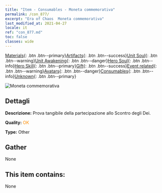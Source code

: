 ```yaml
---
title: "Item - Consumables - Moneta commemorativa"
permalink: /con_877/
excerpt: "Era of Chaos  Moneta commemorativa"
last_modified_at: 2021-04-27
locale: it
ref: "con_877.md"
toc: false
classes: wide
---
```

 [Materials](/ItemsIT/){: .btn .btn--primary}[Artifacts](/ItemsIT/Artifacts/){: .btn .btn--success}[Unit Soul](/ItemsIT/UnitSoul/){: .btn .btn--warning}[Unit Awakening](/ItemsIT/UnitAwakening/){: .btn .btn--danger}[Hero Soul](/ItemsIT/HeroSoul/){: .btn .btn--info}[Hero Skill](/ItemsIT/HeroSkill/){: .btn .btn--primary}[Gift](/ItemsIT/Gift/){: .btn .btn--success}[Event related](/ItemsIT/Events/){: .btn .btn--warning}[Avatars](/ItemsIT/Avatars/){: .btn .btn--danger}[Consumables](/ItemsIT/Consumables/){: .btn .btn--info}[Unknown](/ItemsIT/Unknown/){: .btn .btn--primary}

 ![Moneta commemorativa](/images/t/i_39970.png)

## Dettagli
 **Descrizione:** Prova tangibile della partecipazione allo Scontro degli Dei.

 **Quality:** <span style="color: #FF8C00">OK</span>

 **Type:** Other

## Gather

  None

## This item contains:

  None

